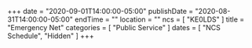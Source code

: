 +++
date = "2020-09-01T14:00:00-05:00"
publishDate = "2020-08-31T14:00:00-05:00"
endTime = ""
location = ""
ncs = [ "KE0LDS" ]
title = "Emergency Net"
categories = [ "Public Service" ]
dates = [ "NCS Schedule", "Hidden" ]
+++
